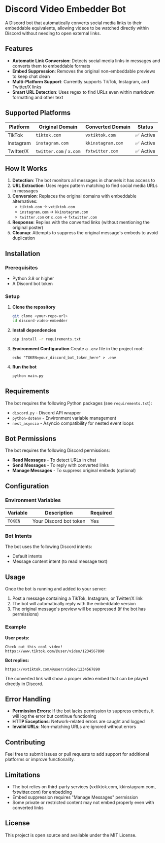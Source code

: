 # Discord Video Embedder Bot

A Discord bot that automatically converts social media links to their embeddable equivalents, allowing videos to be watched directly within Discord without needing to open external links.

## Features

- **Automatic Link Conversion**: Detects social media links in messages and converts them to embeddable formats
- **Embed Suppression**: Removes the original non-embeddable previews to keep chat clean
- **Multi-Platform Support**: Currently supports TikTok, Instagram, and Twitter/X links
- **Smart URL Detection**: Uses regex to find URLs even within markdown formatting and other text

## Supported Platforms

| Platform | Original Domain | Converted Domain | Status |
|----------|----------------|------------------|---------|
| TikTok | `tiktok.com` | `vxtiktok.com` | ✅ Active |
| Instagram | `instagram.com` | `kkinstagram.com` | ✅ Active |
| Twitter/X | `twitter.com` / `x.com` | `fxtwitter.com` | ✅ Active |

## How It Works

1. **Detection**: The bot monitors all messages in channels it has access to
2. **URL Extraction**: Uses regex pattern matching to find social media URLs in messages
3. **Conversion**: Replaces the original domains with embeddable alternatives:
   - `tiktok.com` → `vxtiktok.com`
   - `instagram.com` → `kkinstagram.com`
   - `twitter.com` or `x.com` → `fxtwitter.com`
4. **Response**: Replies with the converted links (without mentioning the original poster)
5. **Cleanup**: Attempts to suppress the original message's embeds to avoid duplication

## Installation

### Prerequisites

- Python 3.8 or higher
- A Discord bot token

### Setup

1. **Clone the repository**
   ```bash
   git clone <your-repo-url>
   cd discord-video-embedder
   ```

2. **Install dependencies**
   ```bash
   pip install -r requirements.txt
   ```

3. **Environment Configuration**
   Create a `.env` file in the project root:
   ```env
   echo "TOKEN=your_discord_bot_token_here" > .env
   ```

4. **Run the bot**
   ```bash
   python main.py
   ```

## Requirements

The bot requires the following Python packages (see `requirements.txt`):

- `discord.py` - Discord API wrapper
- `python-dotenv` - Environment variable management
- `nest_asyncio` - Asyncio compatibility for nested event loops

## Bot Permissions

The bot requires the following Discord permissions:

- **Read Messages** - To detect URLs in chat
- **Send Messages** - To reply with converted links
- **Manage Messages** - To suppress original embeds (optional)

## Configuration

### Environment Variables

| Variable | Description | Required |
|----------|-------------|----------|
| `TOKEN` | Your Discord bot token | Yes |

### Bot Intents

The bot uses the following Discord intents:
- Default intents
- Message content intent (to read message text)

## Usage

Once the bot is running and added to your server:

1. Post a message containing a TikTok, Instagram, or Twitter/X link
2. The bot will automatically reply with the embeddable version
3. The original message's preview will be suppressed (if the bot has permissions)

### Example

**User posts:**
```
Check out this cool video! https://www.tiktok.com/@user/video/1234567890
```

**Bot replies:**
```
https://vxtiktok.com/@user/video/1234567890
```

The converted link will show a proper video embed that can be played directly in Discord.

## Error Handling

- **Permission Errors**: If the bot lacks permission to suppress embeds, it will log the error but continue functioning
- **HTTP Exceptions**: Network-related errors are caught and logged
- **Invalid URLs**: Non-matching URLs are ignored without errors

## Contributing

Feel free to submit issues or pull requests to add support for additional platforms or improve functionality.

## Limitations

- The bot relies on third-party services (vxtiktok.com, kkinstagram.com, fxtwitter.com) for embedding
- Embed suppression requires "Manage Messages" permission
- Some private or restricted content may not embed properly even with converted links

## License

This project is open source and available under the MIT License.
